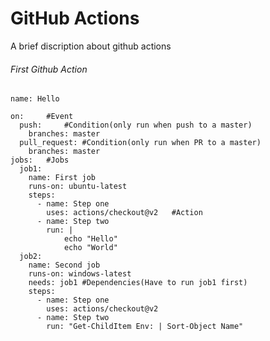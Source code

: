 # GitHub Actions

A brief discription about github actions

###### First Github Action
    name: Hello
    
    on: 	#Event
      push: 	#Condition(only run when push to a master)
        branches: master
      pull_request: #Condition(only run when PR to a master)
        branches: master
    jobs:	#Jobs
      job1:
        name: First job
        runs-on: ubuntu-latest
        steps:
          - name: Step one
            uses: actions/checkout@v2	#Action
          - name: Step two
            run: |
				echo "Hello"
				echo "World"
      job2:
        name: Second job
        runs-on: windows-latest
        needs: job1 #Dependencies(Have to run job1 first)
        steps:
          - name: Step one
            uses: actions/checkout@v2
          - name: Step two
            run: "Get-ChildItem Env: | Sort-Object Name"
    
